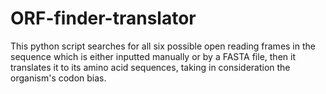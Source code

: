 # ORF-finder-translator
This python script searches for all six possible open reading frames in the sequence which is either inputted manually or by a FASTA file, then it translates it to its amino acid sequences, taking in consideration the organism's codon bias.
